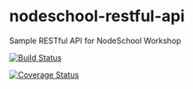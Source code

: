 # nodeschool-restful-api
Sample RESTful API for NodeSchool Workshop

[![Build Status](https://travis-ci.org/huseyinbabal/nodeschool-restful-api.svg?branch=master)](https://travis-ci.org/huseyinbabal/nodeschool-restful-api)

[![Coverage Status](https://coveralls.io/repos/github/huseyinbabal/nodeschool-restful-api/badge.svg?branch=master)](https://coveralls.io/github/huseyinbabal/nodeschool-restful-api?branch=master)
